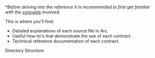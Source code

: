 **Before delving into the reference it is recommended to first get familiar with the [concepts](../concepts.md) involved.*

This is where you'll find:
- Detailed explanations of each source file in Arc.
- Useful how-to's that demonstrate the use of each contract.
- Technical reference documentation of each contract.

Directory Structure: